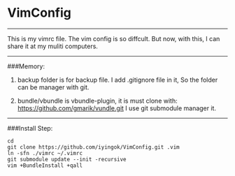 # VimConfig

---

This is my vimrc file.
The vim config is so diffcult.
But now, with this, I can share it at my muliti computers. 

---

###Memory: 

1.  backup folder is for backup file.
  I add .gitignore file in it, So the folder can be manager with git.
 
2.  bundle/vbundle is vbundle-plugin, it is must clone with:
    https://github.com/gmarik/vundle.git
    I use git submodule manager it. 

---  
 
###Install Step: 
```
cd  
git clone https://github.com/iyingok/VimConfig.git .vim  
ln -sfn ./vimrc ~/.vimrc  
git submodule update --init -recursive  
vim +BundleInstall +qall  
```



